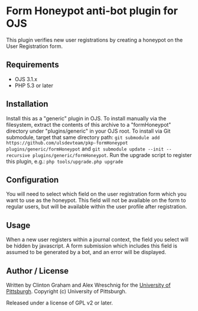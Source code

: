 # Form Honeypot anti-bot plugin for OJS

This plugin verifies new user registrations by creating a honeypot on the User Registration form.

## Requirements

* OJS 3.1.x
* PHP 5.3 or later

## Installation

Install this as a "generic" plugin in OJS.  To install manually via the filesystem, extract the contents of this archive to a "formHoneypot" directory under "plugins/generic" in your OJS root.  To install via Git submodule, target that same directory path: `git submodule add https://github.com/ulsdevteam/pkp-formHoneypot plugins/generic/formHoneypot` and `git submodule update --init --recursive plugins/generic/formHoneypot`.  Run the upgrade script to register this plugin, e.g.: `php tools/upgrade.php upgrade`

## Configuration

You will need to select which field on the user registration form which you want to use as the honeypot.  This field will not be available on the form to regular users, but will be available within the user profile after registration.

## Usage

When a new user registers within a journal context, the field you select will be hidden by javascript.  A form submission which includes this field is assumed to be generated by a bot, and an error will be displayed.

## Author / License

Written by Clinton Graham and Alex Wreschnig for the [University of Pittsburgh](http://www.pitt.edu).  Copyright (c) University of Pittsburgh.

Released under a license of GPL v2 or later.
